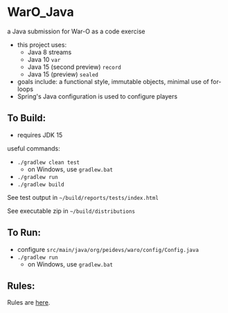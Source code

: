 <!--
[![Build Status](https://travis-ci.org/peidevs/WarO_Java.svg?branch=master)](https://travis-ci.org/peidevs/WarO_Java)
-->

WarO_Java
=========

a Java submission for War-O as a code exercise

* this project uses:
    - Java 8 streams
    - Java 10 `var`
    - Java 15 (second preview) `record`
    - Java 15 (preview) `sealed`
* goals include: a functional style, immutable objects, minimal use of for-loops
* Spring's Java configuration is used to configure players

To Build:
---------

* requires JDK 15

useful commands:

* `./gradlew clean test`
    - on Windows, use `gradlew.bat`
* `./gradlew run`
* `./gradlew build`

See test output in `~/build/reports/tests/index.html`

See executable zip in `~/build/distributions`

To Run:
---------

* configure `src/main/java/org/peidevs/waro/config/Config.java`
* `./gradlew run`
    - on Windows, use `gradlew.bat`

Rules:
---------

Rules are [here](Rules.md).

